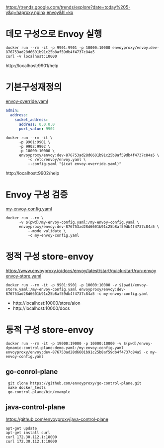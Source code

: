 https://trends.google.com/trends/explore?date=today%205-y&q=haproxy,nginx,envoy&hl=ko

# 데모 구성으로 Envoy 실행
``` shell
docker run --rm -it -p 9901:9901 -p 10000:10000 envoyproxy/envoy:dev-876753ad28d6601b91c25b8af59db4f4737c84a5
curl -v localhost:10000
```
http://localhost:9901/help


# 기본구성재정의
[envoy-override.yaml](./envoy-override.yaml)
```yaml
admin:
  address:
    socket_address:
      address: 0.0.0.0
      port_value: 9902
```
```shell
docker run --rm -it \
      -p 9901:9901 \
      -p 9902:9902 \
      -p 10000:10000 \
      envoyproxy/envoy:dev-876753ad28d6601b91c25b8af59db4f4737c84a5 \
          -c /etc/envoy/envoy.yaml \
          --config-yaml "$(cat envoy-override.yaml)"
```
http://localhost:9902/help


# Envoy 구성 검증
[my-envoy-config.yaml](./my-envoy-config.yaml)
```shell
docker run --rm \
      -v $(pwd)/my-envoy-config.yaml:/my-envoy-config.yaml \
      envoyproxy/envoy:dev-876753ad28d6601b91c25b8af59db4f4737c84a5 \
          --mode validate \
          -c my-envoy-config.yaml
 ```

# 정적 구성 store-envoy 
https://www.envoyproxy.io/docs/envoy/latest/start/quick-start/run-envoy
[envoy-store.yaml](./envoy-store.yaml)
```
docker run --rm -it -p 9901:9901 -p 10000:10000 -v $(pwd)/envoy-store.yaml:/my-envoy-config.yaml envoyproxy/envoy:dev-876753ad28d6601b91c25b8af59db4f4737c84a5 -c my-envoy-config.yaml
```
- http://localhost:10000/store/aion
- http://localhost:10000/docs


# 동적 구성 store-envoy
```shell
docker run --rm -it -p 19000:19000 -p 10000:10000 -v $(pwd)/envoy-dynamic-control-plane-demo.yaml:/my-envoy-config.yaml envoyproxy/envoy:dev-876753ad28d6601b91c25b8af59db4f4737c84a5 -c my-envoy-config.yaml
```

## go-conrol-plane
```shell
 git clone https://github.com/envoyproxy/go-control-plane.git
 make docker_tests
 go-control-plane/bin/example
```

## java-control-plane
https://github.com/envoyproxy/java-control-plane

```
apt-get update
apt-get install curl
curl 172.30.112.1:18000
curl 172.30.112.1:18000
```